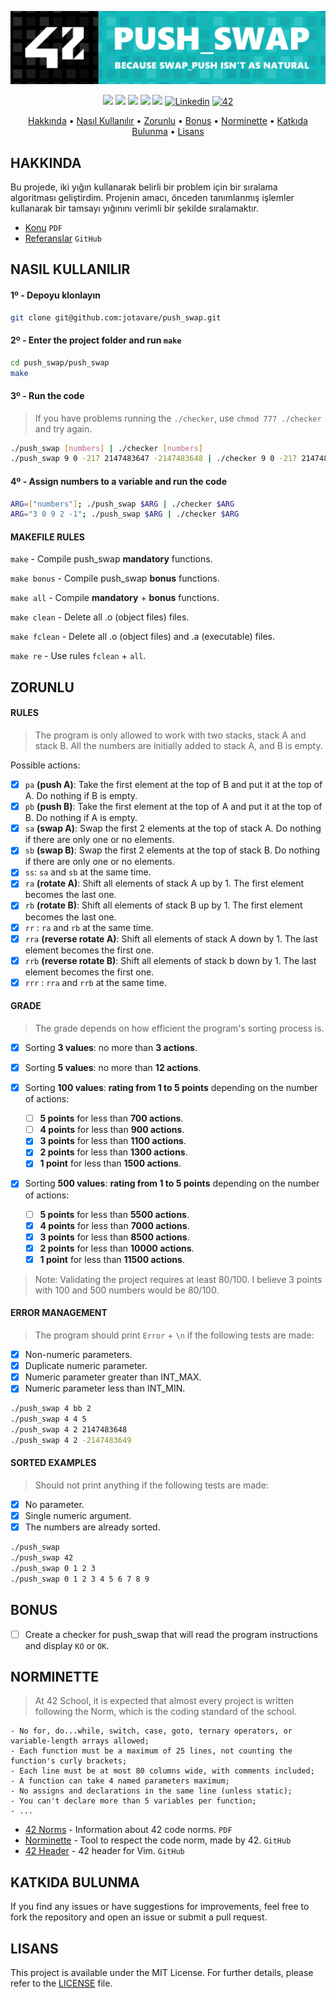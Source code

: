 <p align="center">
  <img src="https://github.com/jotavare/jotavare/blob/main/42/banners/piscine_and_common_core/github_piscine_and_common_core_banner_push_swap.png">
</p>

<p align="center">
	<img src="https://img.shields.io/badge/durum-tamamlandı-success?color=%2312bab9&style=flat-square" />
	<img src="https://img.shields.io/badge/değerlendirildi-03%20%2F%2004%20%2F%202023-success?color=%2312bab9&style=flat-square" />
	<img src="https://img.shields.io/badge/puan-84%20%2F%20100-success?color=%2312bab9&style=flat-square" />
	<img src="https://img.shields.io/github/languages/top/jotavare/libft?color=%2312bab9&style=flat-square" />
	<img src="https://img.shields.io/github/last-commit/jotavare/libft?color=%2312bab9&style=flat-square" />
	<a href='https://www.linkedin.com/in/joaoptoliveira' target="_blank"><img alt='Linkedin' src='https://img.shields.io/badge/LinkedIn-100000?style=flat-square&logo=Linkedin&logoColor=white&labelColor=0A66C2&color=0A66C2'/></a>
	<a href='https://profile.intra.42.fr/users/jotavare' target="_blank"><img alt='42' src='https://img.shields.io/badge/Porto-100000?style=flat-square&logo=42&logoColor=white&labelColor=000000&color=000000'/></a>
</p>

<p align="center">
	<a href="#hakkinda">Hakkında</a> •
	<a href="#nasil-kullanilir">Nasıl Kullanılır</a> •
	<a href="#zorunlu">Zorunlu</a> •
	<a href="#bonus">Bonus</a> •
	<a href="#norminette">Norminette</a> •
	<a href="#katkida-bulunma">Katkıda Bulunma</a> •
	<a href="#lisans">Lisans</a>
</p>

## HAKKINDA
Bu projede, iki yığın kullanarak belirli bir problem için bir sıralama algoritması geliştirdim. Projenin amacı, önceden tanımlanmış işlemler kullanarak bir tamsayı yığınını verimli bir şekilde sıralamaktır.

- [Konu](https://github.com/jotavare/push_swap/blob/master/subject/en_subject_push_swap.pdf) `PDF`
- [Referanslar](https://github.com/jotavare/42-resources#02-push_swap) `GitHub`

## NASIL KULLANILIR
#### 1º - Depoyu klonlayın
```bash
git clone git@github.com:jotavare/push_swap.git
```
#### 2º - Enter the project folder and run `make`
```bash
cd push_swap/push_swap
make
```
#### 3º - Run the code
> If you have problems running the `./checker`, use `chmod 777 ./checker` and try again.
```bash
./push_swap [numbers] | ./checker [numbers]
./push_swap 9 0 -217 2147483647 -2147483648 | ./checker 9 0 -217 2147483647 -2147483648
```
#### 4º - Assign numbers to a variable and run the code
```bash
ARG=["numbers"]; ./push_swap $ARG | ./checker $ARG
ARG="3 0 9 2 -1"; ./push_swap $ARG | ./checker $ARG
```

#### MAKEFILE RULES

`make` - Compile push_swap **mandatory** functions.

`make bonus` - Compile push_swap **bonus** functions.

`make all` - Compile **mandatory** + **bonus** functions.

`make clean` - Delete all .o (object files) files.

`make fclean` - Delete all .o (object files) and .a (executable) files.

`make re` - Use rules `fclean` + `all`.


## ZORUNLU
#### RULES
> The program is only allowed to work with two stacks, stack A and stack B. All the numbers are initially added to stack A, and B is empty.

Possible actions:
- [x] `pa` **(push A)**: Take the first element at the top of B and put it at the top of A. Do nothing if B is empty.
- [x] `pb` **(push B)**: Take the first element at the top of A and put it at the top of B. Do nothing if A is empty.
- [x] `sa` **(swap A)**: Swap the first 2 elements at the top of stack A. Do nothing if there are only one or no elements.
- [x] `sb` **(swap B)**: Swap the first 2 elements at the top of stack B. Do nothing if there are only one or no elements.
- [x] `ss`: `sa` and `sb` at the same time.
- [x] `ra` **(rotate A)**: Shift all elements of stack A up by 1. The first element becomes the last one.
- [x] `rb` **(rotate B)**: Shift all elements of stack B up by 1. The first element becomes the last one.
- [x] `rr` : `ra` and `rb` at the same time.
- [x] `rra` **(reverse rotate A)**: Shift all elements of stack A down by 1. The last element becomes the first one.
- [x] `rrb` **(reverse rotate B)**: Shift all elements of stack b down by 1. The last element becomes the first one.
- [x] `rrr` : `rra` and `rrb` at the same time.

#### GRADE
> The grade depends on how efficient the program's sorting process is.
 
- [x] Sorting **3 values**: no more than **3 actions**.
- [x] Sorting **5 values**: no more than **12 actions**.
- [x] Sorting **100 values**: **rating from 1 to 5 points** depending on the number of actions:

   - [ ] **5 points** for less than **700 actions**.
   - [ ] **4 points** for less than **900 actions**.
   - [x] **3 points** for less than **1100 actions**.
   - [x] **2 points** for less than **1300 actions**.
   - [x] **1 point** for less than **1500 actions**.
- [x] Sorting **500 values**: **rating from 1 to 5 points** depending on the number of actions:

   - [ ] **5 points** for less than **5500 actions**.
   - [x] **4 points** for less than **7000 actions**.
   - [x] **3 points** for less than **8500 actions**.
   - [x] **2 points** for less than **10000 actions**.
   - [x] **1 point** for less than **11500 actions**.

> Note: Validating the project requires at least 80/100. I believe 3 points with 100 and 500 numbers would be 80/100.

#### ERROR MANAGEMENT
> The program should print `Error` + `\n` if the following tests are made:

- [x] Non-numeric parameters.
- [x] Duplicate numeric parameter.
- [x] Numeric parameter greater than INT_MAX.
- [x] Numeric parameter less than INT_MIN.

```bash
./push_swap 4 bb 2
./push_swap 4 4 5
./push_swap 4 2 2147483648
./push_swap 4 2 -2147483649
```

#### SORTED EXAMPLES
> Should not print anything if the following tests are made:

- [x] No parameter.
- [x] Single numeric argument.
- [x] The numbers are already sorted.

```bash
./push_swap
./push_swap 42
./push_swap 0 1 2 3
./push_swap 0 1 2 3 4 5 6 7 8 9
```

## BONUS
- [ ] Create a checker for push_swap that will read the program instructions and display `KO` or `OK`.

## NORMINETTE
> At 42 School, it is expected that almost every project is written following the Norm, which is the coding standard of the school.

```
- No for, do...while, switch, case, goto, ternary operators, or variable-length arrays allowed;
- Each function must be a maximum of 25 lines, not counting the function's curly brackets;
- Each line must be at most 80 columns wide, with comments included;
- A function can take 4 named parameters maximum;
- No assigns and declarations in the same line (unless static);
- You can't declare more than 5 variables per function;
- ...
```

* [42 Norms](https://github.com/42School/norminette/blob/master/pdf/en.norm.pdf) - Information about 42 code norms. `PDF`
* [Norminette](https://github.com/42School/norminette) - Tool to respect the code norm, made by 42. `GitHub`
* [42 Header](https://github.com/42Paris/42header) - 42 header for Vim. `GitHub`

## KATKIDA BULUNMA

If you find any issues or have suggestions for improvements, feel free to fork the repository and open an issue or submit a pull request.

## LISANS

This project is available under the MIT License. For further details, please refer to the [LICENSE](https://github.com/jotavare/push_swap/blob/master/LICENSE) file.
